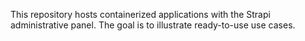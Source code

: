 This repository hosts containerized applications with the Strapi administrative panel. The goal is to illustrate ready-to-use use cases.